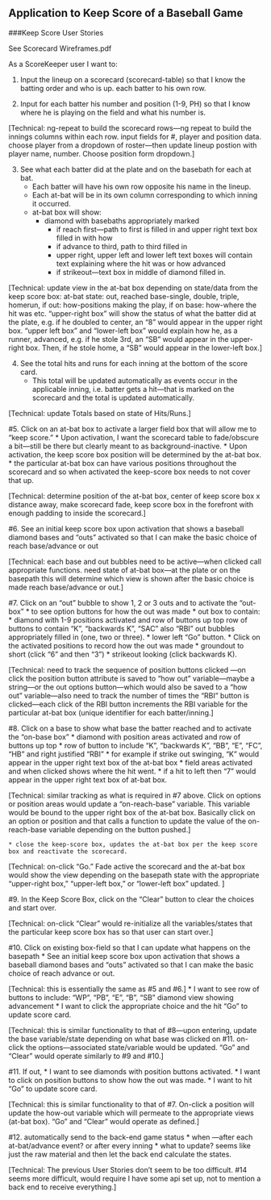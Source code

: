 ## Application to Keep Score of a Baseball Game

###Keep Score User Stories

See Scorecard Wireframes.pdf

As a ScoreKeeper user I want to:

1.  Input the lineup on a scorecard (scorecard-table) so that I know the batting order and who is up.
each batter to his own row.

2.  Input for each batter his number and position (1-9, PH) so that I know where he is playing on the field and what his number is.

[Technical:  ng-repeat to build the scorecard rows—ng repeat to build the innings columns within each row.  input fields for #, player and position data.  choose player from a dropdown of roster—then update lineup postion with player name, number.  Choose position form dropdown.]

3.  See what each batter did at the plate and on the basebath for each at bat.
    * Each batter will have his own row opposite his name in the lineup.
    * Each at-bat will be in its own column corresponding to which inning it occurred.  
    * at-bat box will show:
        * diamond with basebaths appropriately marked
            * if reach first—path to first is filled in and upper right text box filled in with how
            * if advance to third, path to third filled in
            * upper right, upper left and lower left text boxes will contain text explaining where the hit was or how advanced
            * if strikeout—text box in middle of diamond filled in.
                
[Technical:  update view in the at-bat box depending on state/data from the keep score box:  at-bat state:  out, reached base-single, double, triple, homerun, if out:  how-positions making the play, if on base:  how-where the hit was etc.  “upper-right box” will show the status of what the batter did at the plate, e.g. if he doubled to center, an “8” would appear in the upper right box.  “upper left box” and “lower-left box” would explain how he, as a runner, advanced, e.g. if he stole 3rd, an “SB” would appear in the upper-right box.  Then, if he stole home, a “SB” would appear in the lower-left box.]

4.  See the total hits and runs for each inning at the bottom of the score card.
    * This total will be updated automatically as events occur in the applicable inning, i.e.  batter gets a hit—that is marked on the scorecard and the total is updated automatically.
        
[Technical:  update Totals based on state of Hits/Runs.]

#5. Click on an at-bat box to activate a larger field box that will allow me to “keep score.”
    * Upon activation, I want the scorecard table to fade/obscure a bit—still be there but clearly meant to as background-inactive.
    * Upon activation, the keep score box position will be determined by the at-bat box.  
        * the particular at-bat box can have various positions throughout the scorecard and so when activated the keep-score box needs to not cover that up.  

[Technical:  determine position of the at-bat box, center of keep score box x distance away, make scorecard fade, keep score box in the forefront with enough padding to inside the scorecard.]

#6.  See an initial keep score box upon activation that shows a baseball diamond bases and “outs” activated so that I can make the basic choice of reach base/advance or out

[Technical:  each base and out bubbles need to be active—when clicked call appropriate functions.  need state of at-bat box—at the plate or on the basepath this will determine which view is shown after the basic choice is made reach base/advance or out.]

#7.  Click on an “out” bubble to show 1, 2 or 3 outs and to activate the “out-box”
    * to see option buttons for how the out was made
        * out box to contain:
            * diamond with 1-9 positions activated and row of buttons up top row of buttons to contain “K”, “backwards K”, “SAC”   also “RBI” out bubbles appropriately filled in (one, two or three).
            * lower left “Go” button.
    * Click on the activated positions to record how the out was made
        * groundout to short (click “6” and then “3”)
        * strikeout looking (click backwards K).

[Technical: need to track the sequence of position buttons clicked —on click the position button attribute is saved to “how out” variable—maybe a string—or the out options button—which would also be saved to a “how out” variable—also need to track the number of times the “RBI” button is clicked—each click of the RBI button increments the RBI variable for the particular at-bat box (unique identifier for each batter/inning.]

#8. Click on a base to show what base the batter reached and to activate the “on-base box”
    * diamond with position areas activated and row of buttons up top
        * row of button to include “K”, “backwards K”, “BB”, “E”, “FC”, “HB” and right justified “RBI”
            * for example if strike out swinging, “K” would appear in the upper right text box of the at-bat box
        * field areas activated and when clicked shows where the hit went.
            * if a hit to left then “7” would appear in the upper right text box of at-bat box.
            
[Technical:  similar tracking as what is required in #7 above.  Click on options or position areas would update a “on-reach-base” variable.  This variable would be bound to the upper right box of the at-bat box.  Basically click on an option or position and that calls a function to update the value of the on-reach-base variable depending on the button pushed.]

    * close the keep-score box, updates the at-bat box per the keep score box and reactivate the scorecard.
    
[Technical:  on-click “Go.”  Fade active the scorecard and the at-bat box would show the view depending on the basepath state with the appropriate “upper-right box,” “upper-left box,” or “lower-left box” updated. ]

#9. In the Keep Score Box, click on the “Clear” button to clear the choices and start over.

[Technical:  on-click “Clear” would re-initialize all the variables/states that the particular keep score box has so that user can start over.]

#10. Click on existing box-field so that I can update what happens on the basepath
    * See an initial keep score box upon activation that shows a baseball diamond bases and “outs” activated so that I can make the basic choice of reach advance or out.
    
[Technical:  this is essentially the same as #5 and #6.]
    * I want to see row of buttons to include: “WP”, “PB”, “E”, “B”, “SB” diamond view showing advancement
    * I want to click the appropriate choice and the hit “Go” to update score card.
    
[Technical:  this is similar functionality to that of #8—upon entering, update the base variable/state depending on what base was clicked on #11.  on-click the options—associated state/variable would be updated.  “Go” and “Clear” would operate similarly to #9 and #10.]

#11. If out,
    * I want to see diamonds with position buttons activated.
    * I want to click on position buttons to show how the out was made.
    * I want to hit “Go” to update score card.

[Technical:  this is similar functionality to that of #7.  On-click a position will update the how-out variable which will permeate to the appropriate views (at-bat box).  “Go” and “Clear” would operate as defined.]

#12. automatically send to the back-end game status
    * when —after each at-bat/advance event?  or after every inning
    * what to update?  seems like just the raw material and then let the back end calculate the states.  

[Technical:  The previous User Stories don’t seem to be too difficult.  #14 seems more difficult, would require I have some api set up, not to mention a back end to receive everything.]

